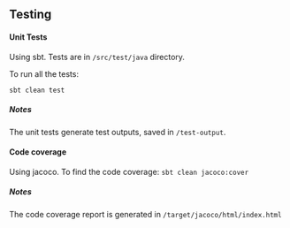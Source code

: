 ## Testing

#### Unit Tests

Using sbt. Tests are in `/src/test/java` directory.

To run all the tests:

`sbt clean test`
##### Notes

The unit tests generate test outputs, saved in `/test-output`.


#### Code coverage

Using jacoco.
To find the code coverage:
`sbt clean jacoco:cover`
##### Notes

The code coverage report is generated in `/target/jacoco/html/index.html`

